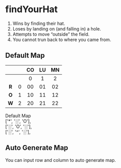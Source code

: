 # findYourHat
<ol type="Rules">
  <li>Wins by finding their hat.</li>
  <li>Loses by landing on (and falling in) a hole.</li>
  <li>Attempts to move “outside” the field.</li>
  <li>You cannot trun back to where you came from.</li>
</ol>

## Default Map 
    
|       |      | **CO** | **LU** | **MN** |
|:-----:|:----:|:------:|:------:|:------:|
|       |      | 0      | 1      | 2      |
| **R** | 0    | 00     | 01     | 02     |
| **O** | 1    | 10     | 11     | 12     |
| **W** | 2    | 20     | 21     | 22     |


  Default Map  \
  ['*', '░', 'O'],\
  ['░', 'O', '░'],\
  ['░', '^', '░'],

## Auto Generate Map
You can input row and column to auto generate map.
